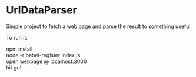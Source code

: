 # UrlDataParser
Simple project to fetch a web page and parse the result to something useful

To run it:

npm install  
node -r babel-register index.js  
open webpage @ localhost:3000  
hit go!
